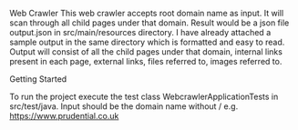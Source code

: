 Web Crawler
This web crawler accepts root domain name as input. It will scan through all child pages under that domain.
Result would be a json file output.json in src/main/resources directory.
I have already attached a sample output in the same directory which is formatted and easy to read.
Output will consist of all the child pages under that domain, internal links present in each page, external links, files referred to, images referred to.



Getting Started

To run the project execute the test class WebcrawlerApplicationTests in src/test/java.
Input should be the domain name without / e.g. https://www.prudential.co.uk